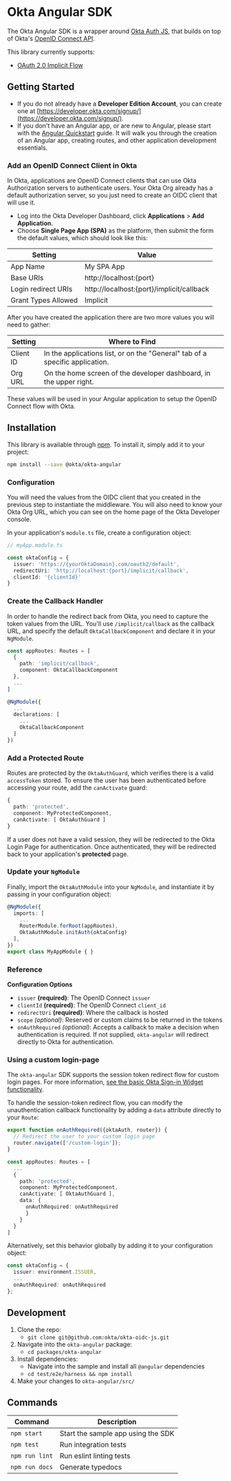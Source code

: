 # Okta Angular SDK
The Okta Angular SDK is a wrapper around [Okta Auth JS](https://github.com/okta/okta-auth-js), that builds on top of Okta's [OpenID Connect API](https://developer.okta.com/docs/api/resources/oidc.html).

This library currently supports:
  - [OAuth 2.0 Implicit Flow](https://tools.ietf.org/html/rfc6749#section-1.3.2)

## Getting Started
* If you do not already have a **Developer Edition Account**, you can create one at [https://developer.okta.com/signup/](https://developer.okta.com/signup/).
* If you don't have an Angular app, or are new to Angular, please start with the [Angular Quickstart](https://angular.io/guide/quickstart) guide. It will walk you through the creation of an Angular app, creating routes, and other application development essentials.

### Add an OpenID Connect Client in Okta
In Okta, applications are OpenID Connect clients that can use Okta Authorization servers to authenticate users.  Your Okta Org already has a default authorization server, so you just need to create an OIDC client that will use it.
* Log into the Okta Developer Dashboard, click **Applications** > **Add Application**.
* Choose **Single Page App (SPA)** as the platform, then submit the form the default values, which should look like this:

| Setting             | Value                                          |
| ------------------- | ---------------------------------------------- |
| App Name            | My SPA App                                     |
| Base URIs           | http://localhost:{port}                        |
| Login redirect URIs | http://localhost:{port}/implicit/callback      |
| Grant Types Allowed | Implicit                                       |

After you have created the application there are two more values you will need to gather:

| Setting       | Where to Find                                                                  |
| ------------- | ------------------------------------------------------------------------------ |
| Client ID     | In the applications list, or on the "General" tab of a specific application.   |
| Org URL       | On the home screen of the developer dashboard, in the upper right.             |


These values will be used in your Angular application to setup the OpenID Connect flow with Okta.

## Installation

This library is available through [npm](https://www.npmjs.com/package/@okta/okta-angular). To install it, simply add it to your project:

```bash
npm install --save @okta/okta-angular
```

### Configuration
You will need the values from the OIDC client that you created in the previous step to instantiate the middleware. You will also need to know your Okta Org URL, which you can see on the home page of the Okta Developer console.

In your application's `module.ts` file, create a configuration object:

```typescript
// myApp.module.ts

const oktaConfig = {
  issuer: 'https://{yourOktaDomain}.com/oauth2/default',
  redirectUri: 'http://localhost:{port}/implicit/callback',
  clientId: '{clientId}'
}
```

### Create the Callback Handler
In order to handle the redirect back from Okta, you need to capture the token values from the URL. You'll use `/implicit/callback` as the callback URL, and specify the default `OktaCallbackComponent` and declare it in your `NgModule`.

```typescript
const appRoutes: Routes = [
  {
    path: 'implicit/callback',
    component: OktaCallbackComponent
  },
  ...
]

@NgModule({
  ...
  declarations: [
    ...
    OktaCallbackComponent
  ]
})
```

### Add a Protected Route
Routes are protected by the `OktaAuthGuard`, which verifies there is a valid `accessToken` stored. To ensure the user has been authenticated before accessing your route, add the `canActivate` guard:

```typescript
{
  path: 'protected',
  component: MyProtectedComponent,
  canActivate: [ OktaAuthGuard ]
}
```

If a user does not have a valid session, they will be redirected to the Okta Login Page for authentication. Once authenticated, they will be redirected back to your application's **protected** page.

### Update your `NgModule`
Finally, import the `OktaAuthModule` into your `NgModule`, and instantiate it by passing in your configuration object:

```typescript
@NgModule({
  imports: [
    ...
    RouterModule.forRoot(appRoutes),
    OktaAuthModule.initAuth(oktaConfig)
  ],
})
export class MyAppModule { }
```

### Reference
**Configuration Options**
  - `issuer` **(required)**: The OpenID Connect `issuer`
  - `clientId` **(required)**: The OpenID Connect `client_id`
  - `redirectUri` **(required)**: Where the callback is hosted
  - `scope` *(optional)*: Reserved or custom claims to be returned in the tokens
  - `onAuthRequired` *(optional)*: Accepts a callback to make a decision when authentication is required. If not supplied, `okta-angular` will redirect directly to Okta for authentication.

### Using a custom login-page
The `okta-angular` SDK supports the session token redirect flow for custom login pages. For more information, [see the basic Okta Sign-in Widget functionality](https://github.com/okta/okta-signin-widget#new-oktasigninconfig).

To handle the session-token redirect flow, you can modify the unauthentication callback functionality by adding a `data` attribute directly to your `Route`:

```typescript
export function onAuthRequired({oktaAuth, router}) {
  // Redirect the user to your custom login page
  router.navigate(['/custom-login']);
}

const appRoutes: Routes = [
  ...
  {
    path: 'protected',
    component: MyProtectedComponent,
    canActivate: [ OktaAuthGuard ],
    data: {
      onAuthRequired: onAuthRequired
      }
    }
  }
]
```

Alternatively, set this behavior globally by adding it to your configuration object:

```typescript
const oktaConfig = {
  issuer: environment.ISSUER,
  ...
  onAuthRequired: onAuthRequired
};
```

## Development
1. Clone the repo:
    - `git clone git@github.com:okta/okta-oidc-js.git`
2. Navigate into the `okta-angular` package:
    - `cd packages/okta-angular`
3. Install dependencies:
    - Navigate into the sample and install all `@angular` dependencies
    - `cd test/e2e/harness && npm install`
4. Make your changes to `okta-angular/src/`

## Commands

| Command        | Description                        |
| -------------- | ---------------------------------- |
| `npm start`    | Start the sample app using the SDK |
| `npm test`     | Run integration tests              |
| `npm run lint` | Run eslint linting tests           |
| `npm run docs` | Generate typedocs                  |
